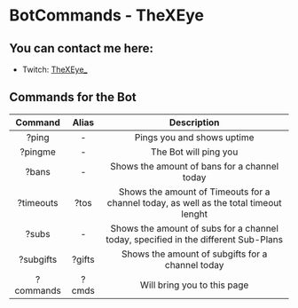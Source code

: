 # BotCommands - TheXEye


## You can contact me here:
* Twitch: [TheXEye_](https://www.twitch.tv/thexeye_)

## Commands for the Bot

| Command  | Alias  | Description  | 
|:--------------------:|:--------------------:|:---------------:|
|?ping     |-      |Pings you and shows uptime |
|?pingme   |-      |The Bot will ping you  |
|?bans      |-      |Shows the amount of bans for a channel today  |
|?timeouts |?tos  |Shows the amount of Timeouts for a channel today, as well as the total timeout lenght |
|?subs  |-  |Shows the amount of subs for a channel today, specified in the different Sub-Plans| 
|?subgifts    |?gifts  |Shows the amount of subgifts for a channel today |
|?commands |?cmds  |Will bring you to this page |
